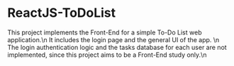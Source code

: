 # ReactJS-ToDoList

This project implements the Front-End for a simple To-Do List web application.\n
It includes the login page and the general UI of the app. \n
The login authentication logic and the tasks database for each user are not implemented, since this project aims to be a Front-End study only.\n

